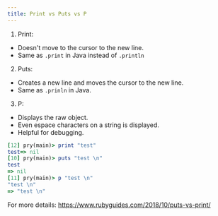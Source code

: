 ```yaml
---
title: Print vs Puts vs P
---
```


1. Print:
- Doesn't move to the cursor to the new line.
- Same as `.print` in Java instead of `.println`

2. Puts:
- Creates a new line and moves the cursor to the new line.
- Same as `.prinln` in Java.

3. P:
- Displays the raw object.
- Even espace characters on a string is displayed.
- Helpful for debugging.

```rb
[12] pry(main)> print "test"
test=> nil
[10] pry(main)> puts "test \n"
test
=> nil
[11] pry(main)> p "test \n"
"test \n"
=> "test \n"
```


For more details:
https://www.rubyguides.com/2018/10/puts-vs-print/
